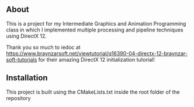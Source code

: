 ## About

This is a project for my Intermediate Graphics and Animation Programming class in which I implemented multiple processing and pipeline techniques using DirectX 12.

Thank you so much to iedoc at https://www.braynzarsoft.net/viewtutorial/q16390-04-directx-12-braynzar-soft-tutorials for their amazing DirectX 12 initialization tutorial!

## Installation
This project is built using the CMakeLists.txt inside the root folder of the repository
